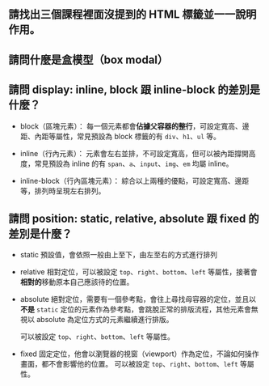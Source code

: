 ## 請找出三個課程裡面沒提到的 HTML 標籤並一一說明作用。


## 請問什麼是盒模型（box modal）


## 請問 display: inline, block 跟 inline-block 的差別是什麼？
- block（區塊元素）：
  每一個元素都會**佔據父容器的整行**，可設定寬高、邊距、內距等屬性，常見預設為 block 標籤的有 `div`、`h1`、`ul` 等。

- inline（行內元素）：
  元素會左右並排，不可設定寬高，但可以被內距撐開高度，常見預設為 inline 的有 `span`、`a`、`input`、`img`、`em` 均屬 inline。

- inline-block（行內區塊元素）：
  綜合以上兩種的優點，可設定寬高、邊距等，排列時呈現左右排列。

## 請問 position: static, relative, absolute 跟 fixed 的差別是什麼？
- static
  預設值，會依照一般由上至下，由左至右的方式進行排列

- relative
  相對定位，可以被設定 `top`、`right`、`bottom`、`left` 等屬性，接著會**相對的**移動原本自己應該待的位置。

- absolute
  絕對定位，需要有一個參考點，會往上尋找母容器的定位，並且以**不是** `static` 定位的元素作為參考點，會跳脫正常的排版流程，其他元素會無視以 absolute 為定位方式的元素繼續進行排版。

  可以被設定 `top`、`right`、`bottom`、`left` 等屬性。


- fixed
  固定定位，他會以瀏覽器的視窗（viewport）作為定位，不論如何操作畫面，都不會影響他的位置。
  可以被設定 `top`、`right`、`bottom`、`left` 等屬性。